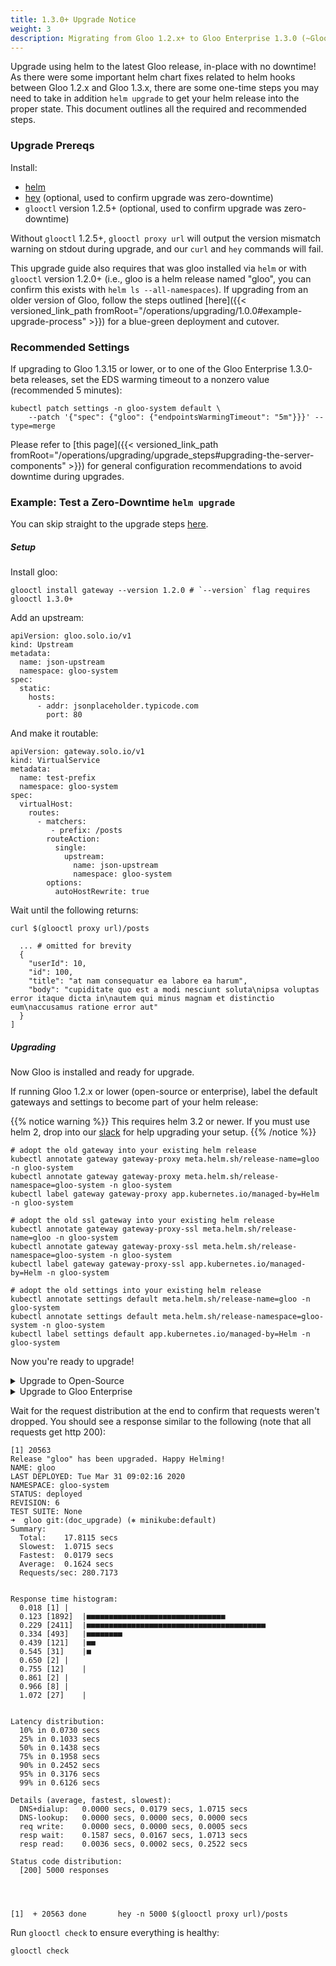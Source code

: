 ```yaml
---
title: 1.3.0+ Upgrade Notice
weight: 3
description: Migrating from Gloo 1.2.x+ to Gloo Enterprise 1.3.0 (~Gloo open-source 1.3.17) 
---
```


Upgrade using helm to the latest Gloo release, in-place with no downtime! As there were some important helm chart fixes
related to helm hooks between Gloo 1.2.x and Gloo 1.3.x, there are some one-time steps you may need to take in addition
`helm upgrade` to get your helm release into the proper state. This document outlines all the required and recommended steps.

### Upgrade Prereqs

Install:
 - [helm](https://github.com/helm/helm)
 - [hey](https://github.com/rakyll/hey) (optional, used to confirm upgrade was zero-downtime)
 - `glooctl` version 1.2.5+ (optional, used to confirm upgrade was zero-downtime)

Without `glooctl` 1.2.5+, `glooctl proxy url` will output the version mismatch warning on stdout during upgrade, and our
`curl` and `hey` commands will fail.

This upgrade guide also requires that was gloo installed via `helm` or with `glooctl` version 1.2.0+
(i.e., gloo is a helm release named "gloo", you can confirm this exists with `helm ls --all-namespaces`). If upgrading
from an older version of Gloo, follow the steps outlined
[here]({{< versioned_link_path fromRoot="/operations/upgrading/1.0.0#example-upgrade-process" >}}) for a blue-green deployment
and cutover.

### Recommended Settings

If upgrading to Gloo 1.3.15 or lower, or to one of the Gloo Enterprise 1.3.0-beta releases, set the EDS warming timeout
to a nonzero value (recommended 5 minutes):
```shell script
kubectl patch settings -n gloo-system default \
    --patch '{"spec": {"gloo": {"endpointsWarmingTimeout": "5m"}}}' --type=merge
```

Please refer to [this page]({{< versioned_link_path fromRoot="/operations/upgrading/upgrade_steps#upgrading-the-server-components" >}}) 
for general configuration recommendations to avoid downtime during upgrades.

### Example: Test a Zero-Downtime `helm upgrade`

You can skip straight to the upgrade steps [here](#upgrading).

##### Setup

Install gloo:
```shell script
glooctl install gateway --version 1.2.0 # `--version` flag requires glooctl 1.3.0+
```

Add an upstream:
```shell script
apiVersion: gloo.solo.io/v1
kind: Upstream
metadata:
  name: json-upstream
  namespace: gloo-system
spec:
  static:
    hosts:
      - addr: jsonplaceholder.typicode.com
        port: 80
```

And make it routable:
```shell script
apiVersion: gateway.solo.io/v1
kind: VirtualService
metadata:
  name: test-prefix
  namespace: gloo-system
spec:
  virtualHost:
    routes:
      - matchers:
         - prefix: /posts
        routeAction:
          single:
            upstream:
              name: json-upstream
              namespace: gloo-system
        options:
          autoHostRewrite: true
```

Wait until the following returns:
```shell script
curl $(glooctl proxy url)/posts
```

```shell script
  ... # omitted for brevity
  {
    "userId": 10,
    "id": 100,
    "title": "at nam consequatur ea labore ea harum",
    "body": "cupiditate quo est a modi nesciunt soluta\nipsa voluptas error itaque dicta in\nautem qui minus magnam et distinctio eum\naccusamus ratione error aut"
  }
]
```

##### Upgrading

Now Gloo is installed and ready for upgrade.

If running Gloo 1.2.x or lower (open-source or enterprise), label the default gateways and settings to become part of your helm release:

{{% notice warning %}}
This requires helm 3.2 or newer. If you must use helm 2, drop into our [slack](https://slack.solo.io/) for help upgrading your setup.
{{% /notice %}}

```shell script
# adopt the old gateway into your existing helm release
kubectl annotate gateway gateway-proxy meta.helm.sh/release-name=gloo -n gloo-system
kubectl annotate gateway gateway-proxy meta.helm.sh/release-namespace=gloo-system -n gloo-system
kubectl label gateway gateway-proxy app.kubernetes.io/managed-by=Helm -n gloo-system

# adopt the old ssl gateway into your existing helm release
kubectl annotate gateway gateway-proxy-ssl meta.helm.sh/release-name=gloo -n gloo-system
kubectl annotate gateway gateway-proxy-ssl meta.helm.sh/release-namespace=gloo-system -n gloo-system
kubectl label gateway gateway-proxy-ssl app.kubernetes.io/managed-by=Helm -n gloo-system

# adopt the old settings into your existing helm release
kubectl annotate settings default meta.helm.sh/release-name=gloo -n gloo-system
kubectl annotate settings default meta.helm.sh/release-namespace=gloo-system -n gloo-system
kubectl label settings default app.kubernetes.io/managed-by=Helm -n gloo-system
```

Now you're ready to upgrade!

<details><summary style="display: list-item">Upgrade to Open-Source</summary>

Upgrade to open-source Gloo 1.3.x (helm 2 or helm 3):
{{< tabs >}}
{{< tab name="1min hey" codelang="shell">}}
hey -n 6000 -c 10 -q 10 $(glooctl proxy url)/posts & helm upgrade gloo gloo/gloo --namespace gloo-system --version 1.3.17 \
    --set gatewayProxies.gatewayProxy.podTemplate.probes=true
{{< /tab >}}
{{< tab name="helm upgrade only" codelang="shell">}}
helm upgrade gloo gloo/gloo --namespace gloo-system --version 1.3.17 \
    --set gatewayProxies.gatewayProxy.podTemplate.probes=true
{{< /tab >}}
{{< /tabs >}}

</details>

<details><summary style="display: list-item">Upgrade to Gloo Enterprise</summary>

If upgrading from Gloo Enterprise 1.3.0-beta6 or lower (including 1.2.x) to Gloo Enterprise 1.3.0 (or the beta7), you
will also need to delete the grafana deployment and service to work around breaking changes in the grafana subchart:
```
kubectl delete deployment -n gloo-system glooe-grafana
kubectl delete service -n gloo-system glooe-grafana
```

Additionally, if upgrading from any version of Gloo Enterprise prior to 1.4.0 to Gloo Enterprise 1.4.0 or later, 
you must delete the apiserver-ui service to avoid more breaking changes:
```
kubectl delete service -n gloo-system apiserver-ui
```

Also relevant if you are upgrading from a version prior to 1.4.0, if you are running the proxy on the `hostNetwork`
and using a port lower than 1024, you will now need to explicitly enable the addition of the `NET_BIND` capability.
This can be configured as helm value, similar to:
```
gloo:
  gatewayProxies:
    gatewayProxy:
      podTemplate:
        disableNetBind: false
```


Upgrade to Gloo Enterprise 1.3.0 (helm 2 or helm 3):

{{% notice note %}}
The `--set grafana.persistence.storageClassName=<currently installed pvc storage class>` is only required if upgrading
from Gloo Enterprise 1.3.0-beta6 or lower and grafana is enabled (the default). In most installations the storage class
will be `standard`, but `gp2` is common for EKS and it's worth confirming the deployed storage class before attempting
installation with `kubectl get pvc -n gloo-system`.
{{% /notice %}}

{{< tabs >}}
{{< tab name="1min hey" codelang="shell">}}
hey -n 6000 -c 10 -q 10 $(glooctl proxy url)/posts & helm upgrade gloo glooe/gloo-ee --namespace gloo-system --version=1.3.0 \
    --set license_key=$LICENSE_KEY \
    --set gloo.gatewayProxies.gatewayProxy.podTemplate.probes=true \
    --set grafana.persistence.storageClassName=standard # if required, storage class must match the PVC that's already deployed
{{< /tab >}}
{{< tab name="helm upgrade only" codelang="shell">}}
helm upgrade gloo glooe/gloo-ee --namespace gloo-system --version=1.3.0 \
    --set license_key=$LICENSE_KEY \
    --set gloo.gatewayProxies.gatewayProxy.podTemplate.probes=true \
    --set grafana.persistence.storageClassName=standard # if required, storage class must match the PVC that's already deployed
{{< /tab >}}
{{< /tabs >}}

{{% notice note %}}
If your initial version was Gloo Enterprise 1.3.0-beta6 or lower, you will always need to provide the 
`grafana.persistence.storageClassName` value going forward for upgrades, so add that to your helm values.
{{% /notice %}}

</details>

Wait for the request distribution at the end to confirm that requests weren't dropped. You should see a response
similar to the following (note that all requests get http 200):
```shell script
[1] 20563
Release "gloo" has been upgraded. Happy Helming!
NAME: gloo
LAST DEPLOYED: Tue Mar 31 09:02:16 2020
NAMESPACE: gloo-system
STATUS: deployed
REVISION: 6
TEST SUITE: None
➜  gloo git:(doc_upgrade) (⎈ minikube:default)
Summary:
  Total:	17.8115 secs
  Slowest:	1.0715 secs
  Fastest:	0.0179 secs
  Average:	0.1624 secs
  Requests/sec:	280.7173


Response time histogram:
  0.018 [1]	|
  0.123 [1892]	|■■■■■■■■■■■■■■■■■■■■■■■■■■■■■■■
  0.229 [2411]	|■■■■■■■■■■■■■■■■■■■■■■■■■■■■■■■■■■■■■■■■
  0.334 [493]	|■■■■■■■■
  0.439 [121]	|■■
  0.545 [31]	|■
  0.650 [2]	|
  0.755 [12]	|
  0.861 [2]	|
  0.966 [8]	|
  1.072 [27]	|


Latency distribution:
  10% in 0.0730 secs
  25% in 0.1033 secs
  50% in 0.1438 secs
  75% in 0.1958 secs
  90% in 0.2452 secs
  95% in 0.3176 secs
  99% in 0.6126 secs

Details (average, fastest, slowest):
  DNS+dialup:	0.0000 secs, 0.0179 secs, 1.0715 secs
  DNS-lookup:	0.0000 secs, 0.0000 secs, 0.0000 secs
  req write:	0.0000 secs, 0.0000 secs, 0.0005 secs
  resp wait:	0.1587 secs, 0.0167 secs, 1.0713 secs
  resp read:	0.0036 secs, 0.0002 secs, 0.2522 secs

Status code distribution:
  [200]	5000 responses




[1]  + 20563 done       hey -n 5000 $(glooctl proxy url)/posts
```

Run `glooctl check` to ensure everything is healthy:
```shell script
glooctl check
```

